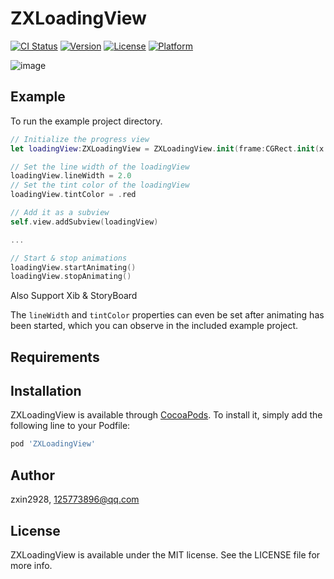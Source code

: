 # ZXLoadingView

[![CI Status](http://img.shields.io/travis/ZXLoadingView.svg?style=flat)](https://travis-ci.org/ZXLoadingView)
[![Version](https://img.shields.io/cocoapods/v/ZXLoadingView.svg?style=flat)](http://cocoapods.org/pods/ZXLoadingView)
[![License](https://img.shields.io/cocoapods/l/ZXLoadingView.svg?style=flat)](http://cocoapods.org/pods/ZXLoadingView)
[![Platform](https://img.shields.io/cocoapods/p/ZXLoadingView.svg?style=flat)](http://cocoapods.org/pods/ZXLoadingView)

![image](https://github.com/zxin2928/ZXLoadingView/blob/master/ZXLoadingView/demo.gif) 
## Example

To run the example project directory.

``` swift
// Initialize the progress view
let loadingView:ZXLoadingView = ZXLoadingView.init(frame:CGRect.init(x: self.view.center.x, y: self.view.center.y, width: 100, height: 100))

// Set the line width of the loadingView
loadingView.lineWidth = 2.0
// Set the tint color of the loadingView
loadingView.tintColor = .red

// Add it as a subview
self.view.addSubview(loadingView)

...

// Start & stop animations
loadingView.startAnimating()
loadingView.stopAnimating()

```
Also Support Xib & StoryBoard


The `lineWidth` and `tintColor` properties can even be set after animating has been started, which you can observe in the included example project.

## Requirements

## Installation

ZXLoadingView is available through [CocoaPods](http://cocoapods.org). To install
it, simply add the following line to your Podfile:

```ruby
pod 'ZXLoadingView'
```

## Author

zxin2928, 125773896@qq.com

## License

ZXLoadingView is available under the MIT license. See the LICENSE file for more info.




